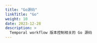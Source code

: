 ```yaml
---
title: "Go源码"
linkTitle: "Go"
weight: 10
date: 2023-12-28
description: >
  Temporal workflow 版本控制相关的 Go 源码
---
```




